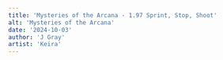 ```yaml
---
title: 'Mysteries of the Arcana - 1.97 Sprint, Stop, Shoot'
alt: 'Mysteries of the Arcana'
date: '2024-10-03'
author: 'J Gray'
artist: 'Keira'
---
```

